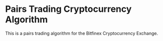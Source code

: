 # Pairs Trading Cryptocurrency Algorithm
This is a pairs trading algorithm for the Bitfinex Cryptocurrency Exchange.
